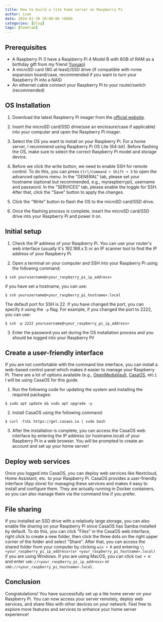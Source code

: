 ```yaml
---
title: How to build a lite home server on Raspberry Pi
author: ivan
date: 2024-01-30 20:00:00 +0800
categories: [blog]
tags: [homelab]
---
```


## Prerequisites
  - A Raspberry Pi (I have a Raspberry Pi 4 Model B with 8GB of RAM as a birthday gift from my friend [Yuyuan](https://lin.foo/))
  - A microSD card (8G at least)/SSD drive (if compatible with nvme expansion board/case, recommended if you want to turn your Raspberry Pi into a NAS)
  - An ethernet cable connect your Raspberry Pi to your router/switch (recommended)


## OS Installation

1. Download the latest Raspberry Pi imager from the [official website](https://www.raspberrypi.com/software/).

2. Insert the microSD card/SSD drive(use an enclosure/case if applicable) into your computer and open the Raspberry Pi imager.

3. Select the OS you want to install on your Raspberry Pi. For a home server, I recommend using Raspberry Pi OS Lite (64-bit). Before flashing the OS, make sure to select the correct Raspberry Pi model and storage device. 

4. Before we click the write button, we need to enable SSH for remote control. To do this, you can press `Ctrl/Command + Shift + X` to open the advanced options menu. In the "GENERAL" tab, please set your hostname (optional but recommended, e.g., myraspberrypi), username and password. In the "SERVICES" tab, please enable the toggle for SSH. After that, click the "Save" button to apply the changes.

5. Click the "Write" button to flash the OS to the microSD card/SSD drive.

6. Once the flashing process is complete, insert the microSD card/SSD drive into your Raspberry Pi and power it on.

## Initial setup

1. Check the IP address of your Raspberry Pi. You can use your router's web interface (usually it's 192.168.x.1) or an IP scanner tool to find the IP address of your Raspberry Pi.

2. Open a terminal on your computer and SSH into your Raspberry Pi using the following command: 
```console
$ ssh yourusername@<your_raspberry_pi_ip_address>
```
if you have set a hostname, you can use:
```console
$ ssh yourusername@<your_raspberry_pi_hostname>.local
```
The default port for SSH is 22. If you have changed the port, you can specify it using the `-p` flag. 
For example, if you changed the port to 2222, you can use:
```console
$ ssh -p 2222 yourusername@<your_raspberry_pi_ip_address>
```

3. Enter the password you set during the OS installation process and you should be logged into your Raspberry Pi!

## Create a user-friendly interface

If you are not comfortable with the command line interface, you can install a web-based control panel which makes it easier to manage your Raspberry Pi. There are a lot of options available (e.g., [OpenMediaVault](https://www.openmediavault.org/), [CasaOS](https://casaos.io/), etc.). I will be using CasaOS for this guide.

1. Run the following code for updating the system and installing the required packages:
```console
$ sudo apt update && sudo apt upgrade -y
```

2. Install CasaOS using the following command:
```console
$ curl -fsSL https://get.casaos.io | sudo bash
```

3. After the installation is complete, you can access the CasaOS web interface by entering the IP address (or hostname.local) of your Raspberry Pi in a web browser. You will be prompted to create an account and set up your home server!

## Deploy web services
Once you logged into CasaOS, you can deploy web services like Nextcloud, Home Assistant, etc. to your Raspberry Pi. CasaOS provides a user-friendly interface (App store) for managing these services and makes it easy to install and configure them. They are actually running in Docker containers, so you can also manage them via the command line if you prefer.


## File sharing
If you installed an SSD drive with a relatively large storage, you can also enable file sharing on your Raspberry Pi since CasaOS has Samba installed by default. To do this, you can click "Files" in the CasaOS web interface, right click to create a new folder, then click the three dots on the right upper corner of the folder and select "Share". After that, you can access the shared folder from your computer by clicking `win + R` and entering `\\<your_raspberry_pi_ip_address>(or <your_raspberry_pi_hostname>.local)` if you are using Windows. If you are using MacOS, you can click `Cmd + K` and enter  `smb://<your_raspberry_pi_ip_address>` or `smb://<your_raspberry_pi_hostname>.local`.

## Conclusion
Congratulations! You have successfully set up a lite home server on your Raspberry Pi. You can now access your server remotely, deploy web services, and share files with other devices on your network. Feel free to explore more features and services to enhance your home server experience!